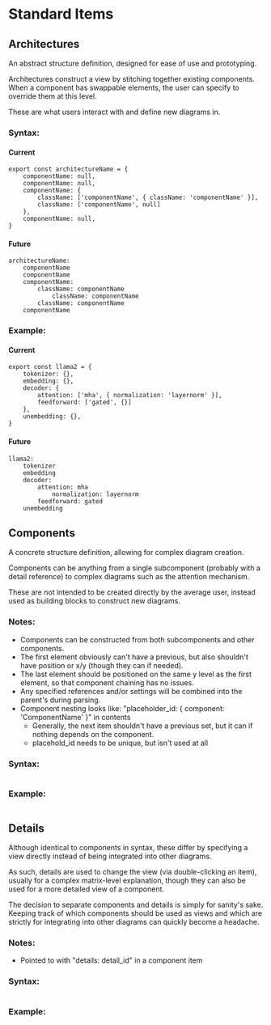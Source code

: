 # Standard Items

## Architectures
An abstract structure definition, designed for ease of use and prototyping.

Architectures construct a view by stitching together existing components. When a component has swappable elements, the user can specify to override them at this level.

These are what users interact with and define new diagrams in.

### Syntax:
#### Current
```
export const architectureName = {
    componentName: null,
    componentName: null,
    componentName: {
        className: ['componentName', { className: 'componentName' }],
        className: ['componentName', null]
    },
    componentName: null,
}
```
#### Future
```
architectureName:
    componentName
    componentName
    componentName:
        className: componentName
            className: componentName
        className: componentName
    componentName
```

### Example:
#### Current
```
export const llama2 = {
    tokenizer: {},
    embedding: {},
    decoder: {
        attention: ['mha', { normalization: 'layernorm' }],
        feedforward: ['gated', {}]
    },
    unembedding: {},
}
```

#### Future
```
llama2:
    tokenizer
    embedding
    decoder:
        attention: mha
            normalization: layernorm
        feedforward: gated
    unembedding
```


## Components
A concrete structure definition, allowing for complex diagram creation.

Components can be anything from a single subcomponent (probably with a detail reference) to complex diagrams such as the attention mechanism.

These are not intended to be created directly by the average user, instead used as building blocks to construct new diagrams.

### Notes:
- Components can be constructed from both subcomponents and other components.
- The first element obviously can't have a previous, but also shouldn't have position or x/y (though they can if needed).
- The last element should be positioned on the same y level as the first element, so that component chaining has no issues.
- Any specified references and/or settings will be combined into the parent's during parsing.
- Component nesting looks like: "placeholder_id: { component: 'ComponentName' }" in contents
    - Generally, the next item shouldn't have a previous set, but it can if nothing depends on the component.
    - placehold_id needs to be unique, but isn't used at all

### Syntax:
```
```

### Example:
```
```


## Details
Although identical to components in syntax, these differ by specifying a view directly instead of being integrated into other diagrams.

As such, details are used to change the view (via double-clicking an item), usually for a complex matrix-level explanation, though they can also be used for a more detailed view of a component.

The decision to separate components and details is simply for sanity's sake. Keeping track of which components should be used as views and which are strictly for integrating into other diagrams can quickly become a headache.

### Notes:
- Pointed to with "details: detail_id" in a component item

### Syntax:
```
```

### Example:
```
```